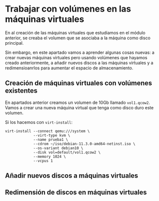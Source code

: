 # Trabajar con volúmenes en las máquinas virtuales

En al creación de las máquinas virtuales que estudiamos en el módulo anterior, se creaba el volumen que se asociaba a la máquina como disco principal.

Sin embargo, en este apartado vamos a aprender algunas cosas nuevas: a crear nuevas máquinas virtuales pero usando volúmenes que hayamos creado anteriormente, a añadir nuevos discos a las máquinas virtuales y a redimensioanrlos para aumentar el espacio de almacenamiento.

## Creación de máquinas virtuales con volúmenes existentes

En apartados anterior creamos un volumen de 10Gb llamado `vol1.qcow2`. Vamos a crear una nueva máquina virtual que tenga como disco duro este volumen.

Si los hacemos con `virt-install`:

```
virt-install --connect qemu:///system \
			 --virt-type kvm \
			 --name prueba1 \
			 --cdrom ~/iso/debian-11.3.0-amd64-netinst.iso \
			 --os-variant debian10 \
			 --disk vol=default/vol1.qcow2 \
			 --memory 1024 \
			 --vcpus 1
```			 


## Añadir nuevos discos a máquinas virtuales

## Redimensión de discos en máquinas virtuales
